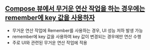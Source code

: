 ## [Compose 뷰에서 무거운 연산 작업을 하는 경우에는 remember에 key 값을 사용하자](https://velog.io/@mraz3068/Jetpack-Compose-Top-20-mistakes-6-10)
- 무거운 연산 작업에 Remember를 사용하는 경우, UI 성능 저하 발생 가능
- remember에 key 값을 사용하여 key 값이 변경되는 경우에만 연산 수행
- 주로 UI와 관련된 무거운 연산 작업에 적용
